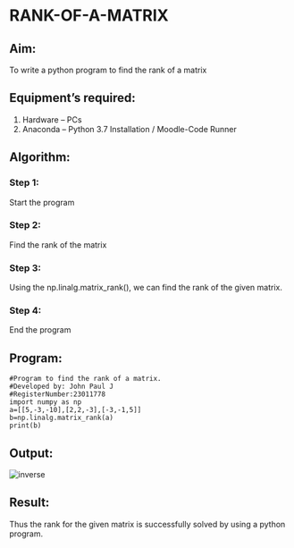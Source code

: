 # RANK-OF-A-MATRIX
## Aim:
To write a python program to find the rank of a matrix
## Equipment’s required:
1. 	Hardware – PCs
2. 	Anaconda – Python 3.7 Installation / Moodle-Code Runner
## Algorithm:
### Step 1:  
Start the program 

### Step 2: 
Find the rank of the matrix

### Step 3:
Using the np.linalg.matrix_rank(), we can find the rank of the given matrix.

### Step 4: 
End the program
## Program:
```
#Program to find the rank of a matrix.
#Developed by: John Paul J
#RegisterNumber:23011778
import numpy as np
a=[[5,-3,-10],[2,2,-3],[-3,-1,5]]
b=np.linalg.matrix_rank(a)
print(b)
```
## Output:
![inverse](https://github.com/JOHNSUBIK/RANK-OF-A-MATRIX/assets/150279319/5e9cf2eb-b814-4c90-aef3-08c15abfd9f8)

## Result:
Thus the rank for the given matrix is successfully solved by  using a python program.

